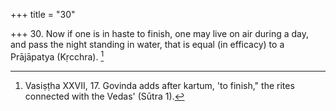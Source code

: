 +++
title = "30"

+++
30. Now if one is in haste to finish, one may live on air during a day, and pass the night standing in water, that is equal (in efficacy) to a Prājāpatya (Kṛcchra). [^22] 


[^22]:  Vasiṣṭha XXVII, 17. Govinda adds after kartum, 'to finish," the rites connected with the Vedas' (Sūtra 1).

